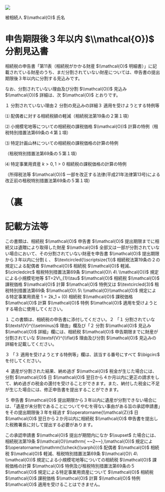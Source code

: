 ![](https://www.nta.go.jp/tmp/2875aa27-4383-4727-bf78-d10180210a6e/images/1f43d46e503d7349a4434bf98e256d1992f218a8e5052112f34fab52593745d3.jpg)

被相続人 $\\mathcal{O}$ 氏名

# 申告期限後３年以内 $\\mathcal{O})$ 分割見込書

相続税の申告書「第11表（相続税がかかる財産 $\\mathcal{O}$ 明細書）」に記載されている財産のうち、まだ分割されていない財産については、申告書の提出期限後３年以内に分割する見込みです。

なお、分割されていない理由及び分割 $\\mathcal{O})$ 見込み $\\mathcal{O})$ 詳細は、次 $\\mathcal{O}$ とおりです。

１ 分割されていない理由２ 分割の見込みの詳細３ 適用を受けようとする特例等

⑴ 配偶者に対する相続税額の軽減（相続税法第19条の２第１項）

⑵ 小規模宅地等についての相続税の課税価格 $\\mathcal{O})$ 計算の特例（租税特別措置法第69条の４第１項）

⑶ 特定計画山林についての相続税の課税価格の計算の特例

（租税特別措置法第69条の５第１項）

⑷ 特定事業用資産 $k>0,1>0$ 相続税の課税価格の計算の特例

（所得税法等 $\\mathcal{O})$ 一部を改正する法律(平成21年法律第13号)による改正前の租税特別措置法第69条の５第１項）

# （裏

# 記載方法等

この書類は、相続税 $\\mathcal{O}$ 申告書 $\\mathcal{O}$ 提出期限までに相続又は遺贈により取得した財産 $\\mathcal{O}$ 全部又は一部が分割されていない場合において、その分割されていない財産を申告書 $\\mathcal{O}$ 提出期限から３年以内に分割 $L$ 、 $\\textcircled{\\scriptsize{1}}$ 相続税法第19条の２の規定による配偶者 $\\mathcal{O}$ 相続税 $\\mathcal{O}$ 軽減、 $\\circledcirc$ 租税特別措置法第69条 $\\mathcal{O}\ 4\ \\mathcal{O})$ 規定による小規模宅地等 $T=2V\_{1}\\tau$ $\\mathcal{O}$ 相続税 $\\mathcal{O}$ 課税価格 $\\mathcal{O}$ 計算 $\\mathcal{O}$ 特例又は $\\textcircled{3}$ 租税特別措置法第69条 $\\mathcal{O}\ 5\ \\mathcal{O}\\mathcal{O}$ 規定による特定事業用資産 $1=2k\_{1}+(0)$ 相続税 $\\mathcal{O}$ 課税価格 $\\mathcal{O}$ 計算 $\\mathcal{O}$ 特例 $\\mathcal{O}$ 適用を受けようとする場合に使用してください。

１ この書類は、相続税の申告書に添付してください。２ 「１ 分割されていな $\\textsf{V}^{\\setminus}$ 理由」欄及び「２ 分割 $\\mathcal{O}$ 見込み $\\mathcal{O}$ 詳細」欄には、相続税 $\\mathcal{O}$ 申告期限までに財産が分割されていな $\\textsf{V}^{\\flat}$ 理由及び分割 $\\mathcal{O}$ 見込みの詳細を記載してください。

３ 「３ 適用を受けようとする特例等」欄は、該当する番号にすべて $\\bigcirc$ を付してください。

４ 遺産が分割された結果、納め過ぎ $\\mathcal{O}$ 税金が生じた場合には、分割 $\\mathcal{O}$ 日 $\\mathcal{O}$ 翌日から４か月以内に更正の請求をして、納め過ぎの税金の還付を受けることができます。また、納付した税金に不足が生じた場合には、修正申告書を提出することができます。

５ 申告書 $\\mathcal{O}$ 提出期限から３年以内に遺産が分割できない場合には、「遺産が未分割であることについてやむを得ない事由がある旨の承認申請書」をその提出期限後３年を経過す $\\operatorname{\\mathcal{Z}}$ 日 $\\mathcal{O}$ 翌日から２か月以内に相続税 $\\mathcal{O}$ 申告書を提出した税務署長に対して提出する必要があります。

この承認申請書 $\\mathcal{O}$ 提出が期間内になか $\\supset$ た場合には、相続税法第19条 $\\mathcal{O}\\mathrm{ ~~2~~},\\mathcal{O})$ 規定によ $\\operatorname{\\mathrm{\\check{\\varphi}}}$ 配偶者 $\\mathcal{O}$ 相続税 $\\mathcal{O}$ 軽減、租税特別措置法第69条 $\\mathcal{O}\ 4\ \\mathcal{O})$ 規定による小規模宅地等についての相続税 $\\mathcal{O}$ 課税価格の計算 $\\mathcal{O}$ 特例及び租税特別措置法第69条の５ $\\mathcal{O}$ 規定による特定事業用資産について $\\mathcal{O}$ 相続税 $\\mathcal{O}$ 課税価格 $\\mathcal{O}$ 計算 $\\mathcal{O}$ 特例 $\\mathcal{O}$ 適用を受けることはできません。
